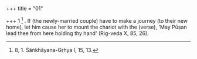 +++
title = "01"

+++
1 [^1] . If (the newly-married couple) have to make a journey (to their new home), let him cause her to mount the chariot with the (verse), 'May Pūṣan lead thee from here holding thy hand' (Rig-veda X, 85, 26).


[^1]:  8, 1. Śāṅkhāyana-Gṛhya I, 15, 13.
